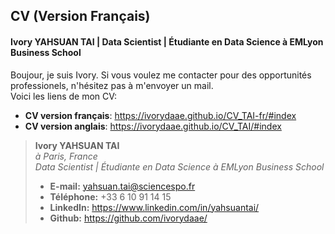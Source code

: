 ## CV (Version Français)

#### Ivory YAHSUAN TAI  |  Data Scientist  |  Étudiante en Data Science à EMLyon Business School

Boujour, je suis Ivory. Si vous voulez me contacter pour des opportunités professionels, n'hésitez pas à m'envoyer un mail.  
Voici les liens de mon CV:  
- **CV version français**: https://ivorydaae.github.io/CV_TAI-fr/#index  
- **CV version anglais**: https://ivorydaae.github.io/CV_TAI/#index  

> **Ivory YAHSUAN TAI**  
> *à Paris, France*  
> *Data Scientist  |  Étudiante en Data Science à EMLyon Business School*  
> * **E-mail:** yahsuan.tai@sciencespo.fr  
> * **Téléphone:** +33 6 10 91 14 15  
> * **LinkedIn:** https://www.linkedin.com/in/yahsuantai/  
> * **Github:** https://github.com/ivorydaae/

